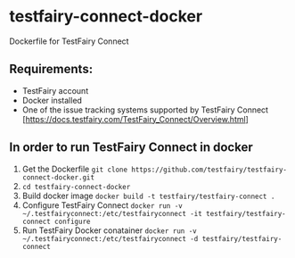 # testfairy-connect-docker
Dockerfile for TestFairy Connect

## Requirements:
- TestFairy account
- Docker installed
- One of the issue tracking systems supported by TestFairy Connect [https://docs.testfairy.com/TestFairy_Connect/Overview.html]

## In order to run TestFairy Connect in docker

1. Get the Dockerfile `git clone https://github.com/testfairy/testfairy-connect-docker.git`
1. `cd testfairy-connect-docker`
1. Build docker image `docker build -t testfairy/testfairy-connect .`
1. Configure TestFairy Connect `docker run -v ~/.testfairyconnect:/etc/testfairyconnect -it testfairy/testfairy-connect configure`
1. Run TestFairy Docker conatainer `docker run -v ~/.testfairyconnect:/etc/testfairyconnect -d testfairy/testfairy-connect`
